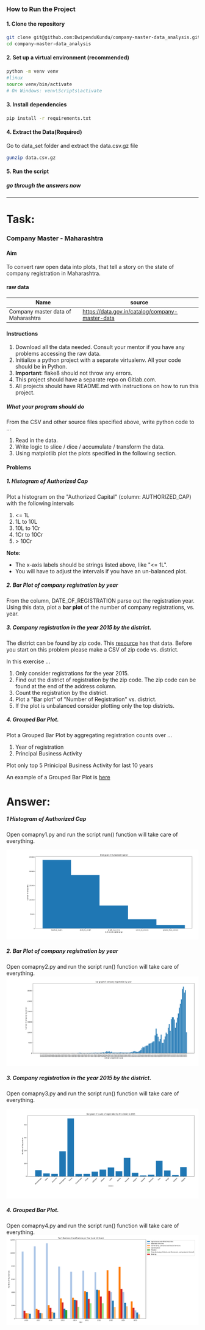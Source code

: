 ### How to Run the Project

#### 1. Clone the repository

```bash
git clone git@github.com:DwipenduKundu/company-master-data_analysis.git
cd company-master-data_analysis
```

#### 2. Set up a virtual environment (recommended)

```bash
python -m venv venv
#linux
source venv/bin/activate     
# On Windows: venv\Scripts\activate
```

#### 3. Install dependencies

```bash
pip install -r requirements.txt
```

#### 4. Extract the Data(Required)


Go to data_set folder and extract the data.csv.gz file

```bash
gunzip data.csv.gz
```

#### 5. Run the script

##### go through the answers now

---







# Task:
###  Company Master - Maharashtra

#### Aim
To convert raw open data into plots, that tell a story on the state of company registration in Maharashtra.

#### raw data

| Name                               | source                                          |
|------------------------------------|-------------------------------------------------|
| Company master data of Maharashtra | https://data.gov.in/catalog/company-master-data |


#### Instructions

1. Download all the data needed. Consult your mentor if you have any problems accessing the raw data.
1. Initialize a python project with a separate virtualenv. All your code should be in Python.
1. **Important**: flake8 should not throw any errors.
2. This project should have a separate repo on Gitlab.com.
3. All projects should have README.md with instructions on how to run this project.

##### What your program should do

From the CSV and other source files specified above, write python code to ...
1. Read in the data.
2. Write logic to slice / dice / accumulate / transform the data.
3. Using matplotlib plot the plots specified in the following section.

#### Problems

##### 1. Histogram of Authorized Cap

Plot a histogram on the "Authorized Capital" (column: AUTHORIZED_CAP) with the following intervals

  1. <= 1L
  2. 1L to 10L
  3. 10L to 1Cr
  4. 1Cr to 10Cr
  5. \> 10Cr

**Note:**
* The x-axis labels should be strings listed above, like "<= 1L".
* You will have to adjust the intervals if you have an un-balanced plot.

##### 2. Bar Plot of company registration by year

From the column, DATE_OF_REGISTRATION parse out the registration year. Using this data, plot a **bar plot** of the number of company registrations, vs. year.

##### 3. Company registration in the year 2015 by the district.

The district can be found by zip code. This [resource](https://www.goldenchennai.com/pin-code/maharashtra-postal-code/) has that data. Before you start on this problem please make a CSV of zip code vs. district.

In this exercise ...

  1. Only consider registrations for the year 2015.
  2. Find out the district of registration by the zip code. The zip code can be found at the end of the address column.
  3. Count the registration by the district.
  3. Plot a "Bar plot" of "Number of Registration" vs. district.
  4. If the plot is unbalanced consider plotting only the top districts.

##### 4. Grouped Bar Plot.

Plot a Grouped Bar Plot by aggregating registration counts over ...
  1. Year of registration
  2. Principal Business Activity

Plot only top 5 Prinicipal Business Activity for last 10 years

An example of a Grouped Bar Plot is [here](https://matplotlib.org/3.1.1/gallery/lines_bars_and_markers/barchart.html)



# Answer:
##### 1 Histogram of Authorized Cap


Open comapny1.py and run the script run() function will take care of everything.

![](./output/Figure_1.png)



##### 2. Bar Plot of company registration by year

Open comapny2.py and run the script run() function will take care of everything.
![](./output/Figure_2.png)


##### 3. Company registration in the year 2015 by the district.

Open comapny3.py and run the script run() function will take care of everything.

![](./output/Figure_3.png)

##### 4. Grouped Bar Plot.

Open comapny4.py and run the script run() function will take care of everything.
![](./output/Figure_4.png)
